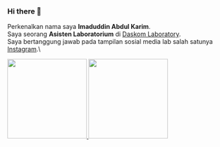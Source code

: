 ### Hi there 👋

Perkenalkan nama saya **Imaduddin Abdul Karim**.\
Saya seorang **Asisten Laboratorium** di [Daskom Laboratory](https://www.daskomlab.com/).\
Saya bertanggung jawab pada tampilan sosial media lab salah satunya [Instagram](https://www.instagram.com/telu.daskom/).\
 
<p align="left">
<a href="https://github.com/imadaka19">
  <img height="180em" src="https://github-readme-stats-eight-theta.vercel.app/api?username=imadaka19&show_icons=true&theme=algolia&include_all_commits=true&count_private=true"/>
  <img height="180em" src="https://github-readme-stats-eight-theta.vercel.app/api/top-langs/?username=imadaka19&layout=compact&langs_count=8&theme=algolia"/>
</a>
</p>
<!--
**imadaka19/imadaka19** is a ✨ _special_ ✨ repository because its `README.md` (this file) appears on your GitHub profile.

Here are some ideas to get you started:

- 🔭 I’m currently working on ...
- 🌱 I’m currently learning ...
- 👯 I’m looking to collaborate on ...
- 🤔 I’m looking for help with ...
- 💬 Ask me about ...
- 📫 How to reach me: ...
- 😄 Pronouns: ...
- ⚡ Fun fact: ...
-->
